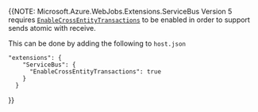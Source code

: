 {{NOTE: Microsoft.Azure.WebJobs.Extensions.ServiceBus Version 5 requires [`EnableCrossEntityTransactions`](https://docs.microsoft.com/en-us/dotnet/api/microsoft.azure.webjobs.servicebus.servicebusoptions.enablecrossentitytransactions) to be enabled in order to support sends atomic with receive.

This can be done by adding the following to `host.json`

```
"extensions": {
    "ServiceBus": {
      "EnableCrossEntityTransactions": true
    }
  }
```
}}